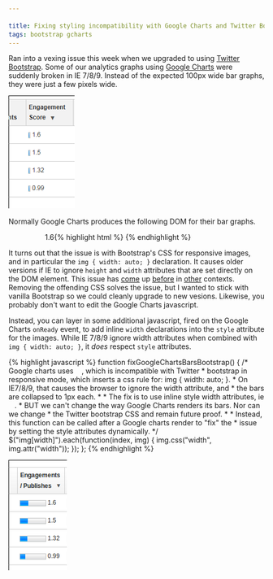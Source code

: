 ```yaml
---

title: Fixing styling incompatibility with Google Charts and Twitter Bootstrap
tags: bootstrap gcharts
---
```


Ran into a vexing issue this week when we upgraded to using [Twitter Bootstrap](http://twitter.github.io/bootstrap/). Some of our analytics graphs using [Google Charts](https://developers.google.com/chart/interactive/docs/index) were suddenly broken in IE 7/8/9. Instead of the expected 100px wide bar graphs, they were just a few pixels wide.

![google charts bad](/images/google_chart_bars_bad.png)

Normally Google Charts produces the following DOM for their bar graphs.

{% highlight html %}
<span style="padding: 0; float: left; white-space: nowrap;">
    <img style="padding: 0px;" src="/images/bar_s.png" height="12" width="1">
    <img style="padding: 0px;" src="/images/bar_b.png" height="12" width="16">
    <img style="padding: 0px;" src="/images/bar_w.png" height="12" width="34">
    <img style="padding: 0px;" src="/images/bar_s.png" height="12" width="1">
    &nbsp;1.6
</span>
{% endhighlight %}

It turns out that the issue is with Bootstrap's CSS for responsive images, and in particular the `img { width: auto; }` declaration. It causes older versions if IE to ignore `height` and `width` attributes that are set directly on the DOM element. This issue has [come](https://github.com/twitter/bootstrap/issues/1552) up [before](https://github.com/twitter/bootstrap/pull/7369) in [other](http://stackoverflow.com/questions/13694837/internet-explorer-img-width-not-taking-effect) contexts. Removing the offending CSS solves the issue, but I wanted to stick with vanilla Bootstrap so we could cleanly upgrade to new vesions. Likewise, you probably don't want to edit the Google Charts javascript.

Instead, you can layer in some additional javascript, fired on the Google Charts `onReady` event, to add inline `width` declarations into the `style` attribute for the images. While IE 7/8/9 ignore width attributes when combined with `img { width: auto; }`, it _does_ respect `style` attributes.

{% highlight javascript %}
function fixGoogleChartsBarsBootstrap() {
    /* Google charts uses <img width="12px">, which is incompatible with Twitter
     * bootstrap in responsive mode, which inserts a css rule for: img { width: auto; }.
     * On IE7/8/9, that causes the browser to ignore the width attribute, and
     * the bars are collapsed to 1px each.
     *
     * The fix is to use inline style width attributes, ie <img style="width: 12px;">.
     * BUT we can't change the way Google Charts renders its bars. Nor can we change
     * the Twitter bootstrap CSS and remain future proof.
     *
     * Instead, this function can be called after a Google charts render to "fix" the
     * issue by setting the style attributes dynamically.
     */
    $("img[width]").each(function(index, img) {
        img.css("width", img.attr("width"));
    });
};
{% endhighlight %}

![google charts bad](/images/google_chart_bars_good.png)
